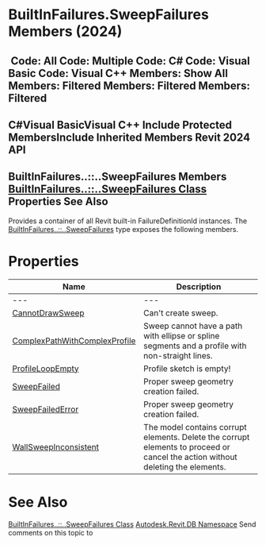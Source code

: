 # BuiltInFailures.SweepFailures Members (2024)

﻿
 Code: All Code: Multiple Code: C# Code: Visual Basic Code: Visual C++  Members: Show All Members: Filtered Members: Filtered Members: Filtered   
---  
C#Visual BasicVisual C++
Include Protected MembersInclude Inherited Members
Revit 2024 API  
---  
BuiltInFailures..::..SweepFailures Members  
[BuiltInFailures..::..SweepFailures Class](6b87d031-66fd-ff37-0845-81e92c3d8dc1.md "BuiltInFailures.SweepFailures Class") Properties See Also  
---  
Provides a container of all Revit built-in FailureDefinitionId instances.
The [BuiltInFailures..::..SweepFailures](6b87d031-66fd-ff37-0845-81e92c3d8dc1.md "BuiltInFailures.SweepFailures Class") type exposes the following members.
# Properties
| Name | Description |
| --- | --- |
| --- | --- | --- |
| [CannotDrawSweep](122c4015-0471-ebf5-0f55-7618c1ff2b3a.md "CannotDrawSweep Property") | Can't create sweep. |
| [ComplexPathWithComplexProfile](776f4b6b-b075-a918-f957-f43584c1bbe5.md "ComplexPathWithComplexProfile Property") | Sweep cannot have a path with ellipse or spline segments and a profile with non-straight lines. |
| [ProfileLoopEmpty](a73d2cc2-7965-a291-ae63-be81ba015b0d.md "ProfileLoopEmpty Property") | Profile sketch is empty! |
| [SweepFailed](6627ea47-c0ad-c991-a200-ab544226d1d0.md "SweepFailed Property") | Proper sweep geometry creation failed. |
| [SweepFailedError](b0b3b965-e235-27cd-7804-3e45048dad5a.md "SweepFailedError Property") | Proper sweep geometry creation failed. |
| [WallSweepInconsistent](6aebe9d4-f7ca-c1b9-83da-c3d721fbf00e.md "WallSweepInconsistent Property") | The model contains corrupt elements. Delete the corrupt elements to proceed or cancel the action without deleting the elements. |

# See Also
[BuiltInFailures..::..SweepFailures Class](6b87d031-66fd-ff37-0845-81e92c3d8dc1.md "BuiltInFailures.SweepFailures Class")
[Autodesk.Revit.DB Namespace](87546ba7-461b-c646-cbb1-2cb8f5bff8b2.md "Autodesk.Revit.DB Namespace")
Send comments on this topic to 
